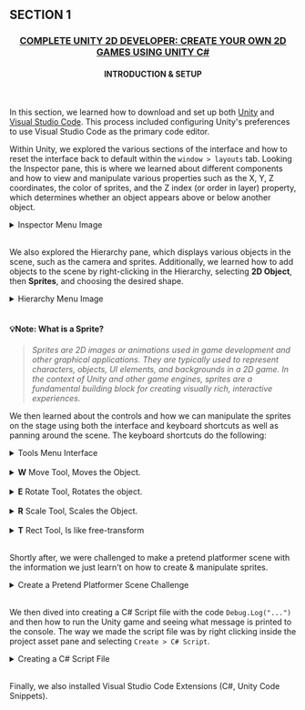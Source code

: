 <!-- Section Number-->
<h2>SECTION 1</h2>

<div align="center">
    <!-- Course Full Name & Link to Specific Course -->
    <h3>
        <a href="https://www.gamedev.tv/courses/unity-complete-2d" alt="Link to the related GameDev.tv course" target="_blank">COMPLETE UNITY 2D DEVELOPER: CREATE YOUR OWN 2D GAMES USING UNITY C#</a>
    </h3>
    <!-- Section Heading -->
    <h4>
        INTRODUCTION & SETUP
    </h4>
    <br>
</div>

In this section, we learned how to download and set up both [Unity](https://unity.com/ 'Link to Unity Website') and [Visual Studio Code](https://code.visualstudio.com/ 'Link to Microsoft Visual Studio Code'). This process included configuring Unity's preferences to use Visual Studio Code as the primary code editor.

Within Unity, we explored the various sections of the interface and how to reset the interface back to default within the `window > layouts` tab. Looking the Inspector pane, this is where we learned about different components and how to view and manipulate various properties such as the X, Y, Z coordinates, the color of sprites, and the Z index (or order in layer) property, which determines whether an object appears above or below another object.

<details>
    <summary>Inspector Menu Image</summary>
    <br>
    <img src="../assets/images/sec_1_images/InspectorTab.png" alt="" width="100%">
</details>

<br>

We also explored the Hierarchy pane, which displays various objects in the scene, such as the camera and sprites. Additionally, we learned how to add objects to the scene by right-clicking in the Hierarchy, selecting **2D Object**, then **Sprites**, and choosing the desired shape.

<details>
    <summary>Hierarchy Menu Image</summary>
    <br>
    <img src="../assets/images/sec_1_images/HierarchyMenu.gif" alt="" width="100%">
</details>

<br>

#### 💡**Note:** What is a Sprite?
> *Sprites are 2D images or animations used in game development and other graphical applications. They are typically used to represent characters, objects, UI elements, and backgrounds in a 2D game. In the context of Unity and other game engines, sprites are a fundamental building block for creating visually rich, interactive experiences.*

We then learned about the controls and how we can manipulate the sprites on the stage using both the interface and keyboard shortcuts as well as panning around the scene. The keyboard shortcuts do the following:

<details>
    <summary>Tools Menu Interface</summary>
    <br>
    <img src="../assets/images/sec_1_images/ToolTab.png" alt="" width="10%">
</details>
<br>
<details>
    <summary><strong>W</strong> Move Tool, Moves the Object.</summary>
    <br>
    <img src="../assets/images/sec_1_images/MoveTool.png" alt="" width="20%">
</details>
<br>
<details>
    <summary><strong>E</strong> Rotate Tool, Rotates the object.</summary>
    <br>
    <img src="../assets/images/sec_1_images/RotateTool.png" alt="" width="20%">
</details>
<br>
<details>
    <summary><strong>R</strong> Scale Tool, Scales the Object.</summary>
    <br>
    <img src="../assets/images/sec_1_images/ScaleTool.png" alt="" width="20%">
</details>
<br>
<details>
    <summary><strong>T</strong> Rect Tool, Is like free-transform</summary>
    <br>
    <img src="../assets/images/sec_1_images/TransformTool.png" alt="" width="20%">
</details>

<br>

Shortly after, we were challenged to make a pretend platformer scene with the information we just learn't on how to create & manipulate sprites.

<details>
    <summary>Create a Pretend Platformer Scene Challenge</summary>
    <br>
    <img src="../assets/images/sec_1_images/ChallengeScene.png" alt="" width="100%">
</details>

<br>

We then dived into creating a C# Script file with the code `Debug.Log("...")` and then how to run the Unity game and seeing what message is printed to the console. The way we made the script file was by right clicking inside the project asset pane and selecting `Create > C# Script`.

<details>
    <summary>Creating a C# Script File</summary>
    <br>
    <img src="../assets/images/sec_1_images/MakingAScriptFileInUnity.gif" alt="" width="100%">
</details>

<br>

Finally, we also installed Visual Studio Code Extensions (C#, Unity Code Snippets).